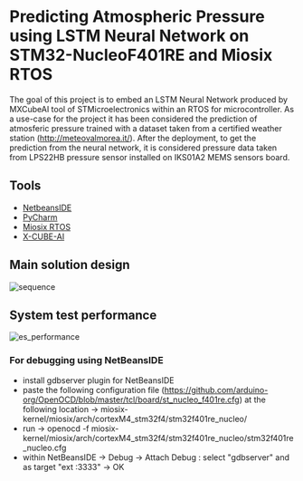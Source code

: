 # Predicting Atmospheric Pressure using LSTM Neural Network on STM32-NucleoF401RE and Miosix RTOS

The goal of this project is to embed an LSTM Neural Network produced by MXCubeAI tool of STMicroelectronics within an RTOS for microcontroller. As a use-case for the project it has been considered the prediction of atmosferic pressure trained with a dataset taken from a certified weather station (http://meteovalmorea.it/). After the deployment, to get the prediction from the neural network, it is considered pressure data taken from LPS22HB pressure sensor installed on IKS01A2 MEMS sensors board.

## Tools
* [NetbeansIDE](https://netbeans.org/)
* [PyCharm](https://www.jetbrains.com/pycharm/)
* [Miosix RTOS](https://miosix.org/)
* [X-CUBE-AI](https://www.st.com/en/embedded-software/x-cube-ai.html)

## Main solution design
![sequence](https://user-images.githubusercontent.com/16907319/74106821-21912b80-4b6a-11ea-9184-b63f8d23454f.png)

## System test performance
![es_performance](https://user-images.githubusercontent.com/16907319/74106850-864c8600-4b6a-11ea-88d8-310afa679bd6.png)

### For debugging using NetBeansIDE

* install gdbserver plugin for NetBeansIDE
* paste the following configuration file (https://github.com/arduino-org/OpenOCD/blob/master/tcl/board/st_nucleo_f401re.cfg) 
  at the following location -> miosix-kernel/miosix/arch/cortexM4_stm32f4/stm32f401re_nucleo/
* run -> openocd -f miosix-kernel/miosix/arch/cortexM4_stm32f4/stm32f401re_nucleo/stm32f401re_nucleo.cfg
* within NetBeansIDE -> Debug -> Attach Debug : select "gdbserver" and as target "ext :3333" -> OK

